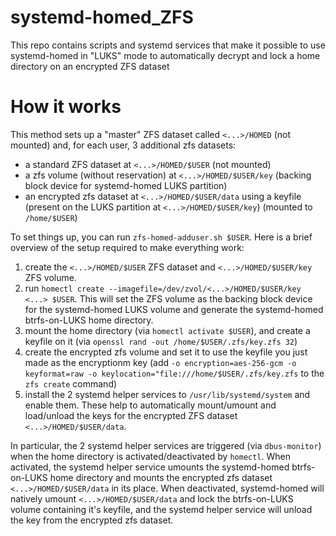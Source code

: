 # systemd-homed_ZFS
This repo contains scripts and systemd services that make it possible to use systemd-homed in "LUKS" mode to automatically decrypt and lock a home directory on an encrypted ZFS dataset


# How it works

This method sets up a "master" ZFS dataset called `<...>/HOMED` (not mounted) and, for each user, 3 additional zfs datasets:
* a standard ZFS dataset at `<...>/HOMED/$USER` (not mounted)
* a zfs volume (without reservation) at `<...>/HOMED/$USER/key` (backing block device for systemd-homed LUKS partition)
* an encrypted zfs dataset at `<...>/HOMED/$USER/data` using a keyfile (present on the LUKS partition at `<...>/HOMED/$USER/key`) (mounted to `/home/$USER`)

To set things up, you can run  `zfs-homed-adduser.sh $USER`. Here is a brief overview of the setup required to make everything work:

1. create the `<...>/HOMED/$USER` ZFS dataset and `<...>/HOMED/$USER/key` ZFS volume. 
2. run `homectl create --imagefile=/dev/zvol/<...>/HOMED/$USER/key <...> $USER`. This will set the ZFS volume as the backing block device for the systemd-homed LUKS volume and generate the systemd-homed btrfs-on-LUKS home directory.
3. mount the home directory (via `homectl activate $USER`), and create a keyfile on it (via `openssl rand -out /home/$USER/.zfs/key.zfs 32`)
4. create the encrypted zfs volume and set it to use the keyfile you just made as the encryptionm key (add `-o encryption=aes-256-gcm -o keyformat=raw -o keylocation="file:///home/$USER/.zfs/key.zfs` to the `zfs create` command)
5. install the 2 systemd helper services to `/usr/lib/systemd/system` and enable them. These help to automatically mount/umount and load/unload the keys for the encrypted ZFS dataset `<...>/HOMED/$USER/data`.

In particular, the 2 systemd helper services are triggered (via `dbus-monitor`) when the home directory is activated/deactivated by `homectl`. When activated, the systemd helper service umounts the systemd-homed btrfs-on-LUKS home directory and mounts the encrypted zfs dataset `<...>/HOMED/$USER/data` in its place. When deactivated, systemd-homed will natively umount `<...>/HOMED/$USER/data` and lock the btrfs-on-LUKS volume containing it's keyfile, and the systemd helper service will unload the key from the encrypted zfs dataset.
